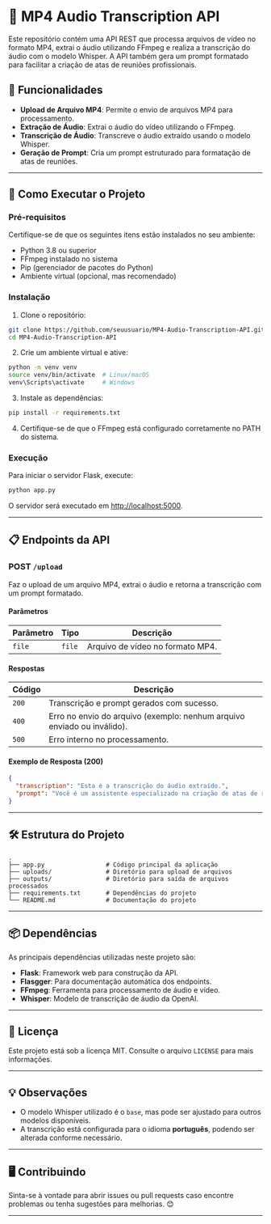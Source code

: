 
# 📜 MP4 Audio Transcription API

Este repositório contém uma API REST que processa arquivos de vídeo no formato MP4, extrai o áudio utilizando FFmpeg e realiza a transcrição do áudio com o modelo Whisper. A API também gera um prompt formatado para facilitar a criação de atas de reuniões profissionais.



## 🎯 Funcionalidades

- **Upload de Arquivo MP4**: Permite o envio de arquivos MP4 para processamento.
- **Extração de Áudio**: Extrai o áudio do vídeo utilizando o FFmpeg.
- **Transcrição de Áudio**: Transcreve o áudio extraído usando o modelo Whisper.
- **Geração de Prompt**: Cria um prompt estruturado para formatação de atas de reuniões.

---

## 🚀 Como Executar o Projeto

### Pré-requisitos

Certifique-se de que os seguintes itens estão instalados no seu ambiente:

- Python 3.8 ou superior
- FFmpeg instalado no sistema
- Pip (gerenciador de pacotes do Python)
- Ambiente virtual (opcional, mas recomendado)

### Instalação

1. Clone o repositório:
```bash
git clone https://github.com/seuusuario/MP4-Audio-Transcription-API.git
cd MP4-Audio-Transcription-API
```

2. Crie um ambiente virtual e ative:
```bash
python -m venv venv
source venv/bin/activate  # Linux/macOS
venv\Scripts\activate     # Windows
```

3. Instale as dependências:
```bash
pip install -r requirements.txt
```

4. Certifique-se de que o FFmpeg está configurado corretamente no PATH do sistema.

### Execução

Para iniciar o servidor Flask, execute:

```bash
python app.py
```

O servidor será executado em [http://localhost:5000](http://localhost:5000).

---

## 📋 Endpoints da API

### **POST** `/upload`

Faz o upload de um arquivo MP4, extrai o áudio e retorna a transcrição com um prompt formatado.

#### Parâmetros

| Parâmetro | Tipo   | Descrição                          |
|-----------|--------|------------------------------------|
| `file`    | `file` | Arquivo de vídeo no formato MP4.   |

#### Respostas

| Código | Descrição                                                                 |
|--------|---------------------------------------------------------------------------|
| `200`  | Transcrição e prompt gerados com sucesso.                                |
| `400`  | Erro no envio do arquivo (exemplo: nenhum arquivo enviado ou inválido).  |
| `500`  | Erro interno no processamento.                                           |

#### Exemplo de Resposta (200)

```json
{
  "transcription": "Esta é a transcrição do áudio extraído.",
  "prompt": "Você é um assistente especializado na criação de atas de reuniões..."
}
```

---

## 🛠️ Estrutura do Projeto

```plaintext
.
├── app.py                 # Código principal da aplicação
├── uploads/               # Diretório para upload de arquivos
├── outputs/               # Diretório para saída de arquivos processados
├── requirements.txt       # Dependências do projeto
└── README.md              # Documentação do projeto
```

---

## 📦 Dependências

As principais dependências utilizadas neste projeto são:

- **Flask**: Framework web para construção da API.
- **Flasgger**: Para documentação automática dos endpoints.
- **FFmpeg**: Ferramenta para processamento de áudio e vídeo.
- **Whisper**: Modelo de transcrição de áudio da OpenAI.

---

## 📄 Licença

Este projeto está sob a licença MIT. Consulte o arquivo `LICENSE` para mais informações.

---

## 💡 Observações

- O modelo Whisper utilizado é o `base`, mas pode ser ajustado para outros modelos disponíveis.
- A transcrição está configurada para o idioma **português**, podendo ser alterada conforme necessário.

---

## 🖥️ Contribuindo

Sinta-se à vontade para abrir issues ou pull requests caso encontre problemas ou tenha sugestões para melhorias. 😊

---